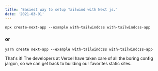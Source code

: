 ```yaml
---
title: 'Easiest way to setup Tailwind with Next js.'
date: '2021-03-01'
---
```


`npx create-next-app --example with-tailwindcss with-tailwindcss-app`

### or

`yarn create next-app --example with-tailwindcss with-tailwindcss-app`

That's it! The developers at Vercel have taken care of all the boring config jargon, so we can get back to building our favorites static sites.
